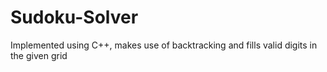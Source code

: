 # Sudoku-Solver
Implemented using C++, makes use of backtracking and fills valid digits in the given grid
